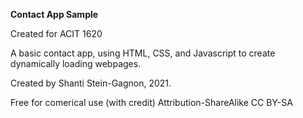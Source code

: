 **Contact App Sample**

Created for ACIT 1620

A basic contact app, using HTML, CSS, and Javascript to create dynamically loading webpages.

Created by Shanti Stein-Gagnon, 2021.

Free for comerical use (with credit)
Attribution-ShareAlike
CC BY-SA
